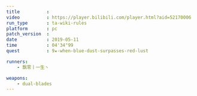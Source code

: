 ```yaml
---
title          :
video          : https://player.bilibili.com/player.html?aid=52170006
run_type       : ta-wiki-rules
platform       : pc
patch_version  : 
date           : 2019-05-11
time           : 04'34"99
quest          : 9★-when-blue-dust-surpasses-red-lust

runners:
    - 飘零丨一生丶

weapons:
    - dual-blades
---
```

